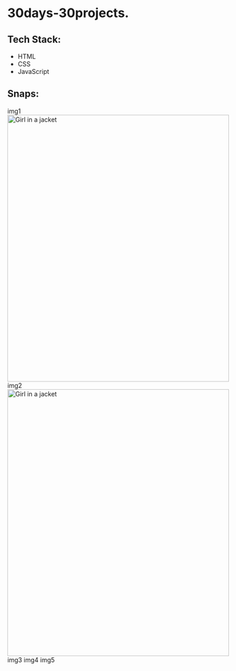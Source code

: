 # 30days-30projects.
<h2>Tech Stack:</h2> 
<ul>
<li>HTML</li>
<li>CSS</li>
<li>JavaScript</li>
</ul>

<h2>Snaps:</h2>
img1 <img src="img_girl.jpg" alt="Girl in a jacket" width="500" height="600">
img2 <img src="img_girl.jpg" alt="Girl in a jacket" width="500" height="600">
img3
img4
img5
